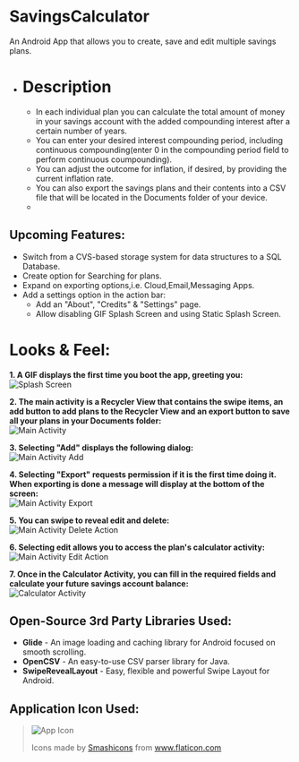# SavingsCalculator
An Android App that allows you to create, save and edit multiple savings plans.

- # Description
  - In each individual plan you can calculate the total amount of money in your savings account with the added compounding interest after a certain number of years.  
  - You can enter your desired interest compounding period, including continuous compounding(enter 0 in the compounding period field to perform continuous coumpounding).  
  - You can adjust the outcome for inflation, if desired, by providing the current inflation rate.  
  - You can also export the savings plans and their contents into a CSV file that will be located in the Documents folder of your device.  
  - 
## Upcoming Features:  
* Switch from a CVS-based storage system for data structures to a SQL Database.
* Create option for Searching for plans.
* Expand on exporting options,i.e. Cloud,Email,Messaging Apps.
* Add a settings option in the action bar:
  * Add an "About", "Credits" & "Settings" page.
  * Allow disabling GIF Splash Screen and using Static Splash Screen.
   
# Looks & Feel:
**1. A GIF displays the first time you boot the app, greeting you:**  
![Splash Screen](/gifs/Splash-Screen-Showcase.gif)

**2. The main activity is a Recycler View that contains the swipe items, an add button to add plans to the Recycler View and an export button to save all your plans in your Documents folder:**  
![Main Activity](/gifs/Main-Activity.gif)  
  
**3. Selecting "Add" displays the following dialog:**  
![Main Activity Add](/gifs/Main-Activity-Add.gif)  
  
**4. Selecting "Export" requests permission if it is the first time doing it. When exporting is done a message will display at the bottom of the screen:**  
![Main Activity Export](/gifs/Main-Activity-Export.gif)  
  
**5. You can swipe to reveal edit and delete:**  
![Main Activity Delete Action](/gifs/Main-Activity-Delete.gif)  
  
**6. Selecting edit allows you to access the plan's calculator activity:**  
![Main Activity Edit Action](/gifs/Main-Activity-Edit.gif)  

**7. Once in the Calculator Activity, you can fill in the required fields and calculate your future savings account balance:**  
![Calculator Activity](/gifs/Calculator-Activity.gif)  


## __Open-Source 3rd Party Libraries Used:__

* **Glide** - An image loading and caching library for Android focused on smooth scrolling.  
* **OpenCSV** - An easy-to-use CSV parser library for Java.  
* **SwipeRevealLayout** - Easy, flexible and powerful Swipe Layout for Android.  

## __Application Icon Used:__  
> ![App Icon](https://www.flaticon.com/free-icon/savings_4256850?term=coins%20jar&related_id=4256850)  
> <div>Icons made by <a href="https://smashicons.com/" title="Smashicons">Smashicons</a> from <a href="https://www.flaticon.com/" title="Flaticon">www.flaticon.com</a></div>
